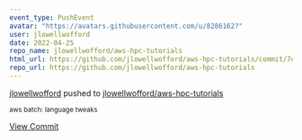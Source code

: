 ```yaml
---
event_type: PushEvent
avatar: "https://avatars.githubusercontent.com/u/8286162?"
user: jlowellwofford
date: 2022-04-25
repo_name: jlowellwofford/aws-hpc-tutorials
html_url: https://github.com/jlowellwofford/aws-hpc-tutorials/commit/7e37d90d5f9e8cdcfbad97085e48a1a4dfdb379c
repo_url: https://github.com/jlowellwofford/aws-hpc-tutorials
---
```


<a href='https://github.com/jlowellwofford' target='_blank'>jlowellwofford</a> pushed to <a href='https://github.com/jlowellwofford/aws-hpc-tutorials' target='_blank'>jlowellwofford/aws-hpc-tutorials</a>

<small>aws batch: language tweaks</small>

<a href='https://github.com/jlowellwofford/aws-hpc-tutorials/commit/7e37d90d5f9e8cdcfbad97085e48a1a4dfdb379c' target='_blank'>View Commit</a>